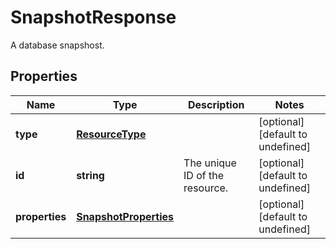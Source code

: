 # SnapshotResponse

A database snapshost.
## Properties
| Name | Type | Description | Notes |
| ------------ | ------------- | ------------- | ------------- |
| **type** | [**ResourceType**](ResourceType.md) |  | [optional] [default to undefined] |
| **id** | **string** | The unique ID of the resource. | [optional] [default to undefined] |
| **properties** | [**SnapshotProperties**](SnapshotProperties.md) |  | [optional] [default to undefined] |


